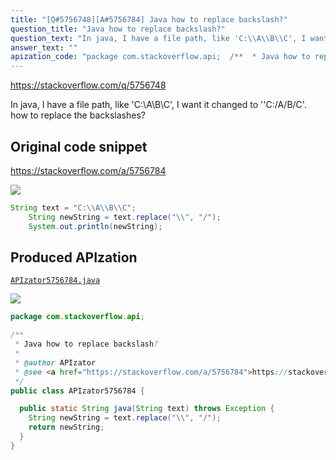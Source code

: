 ```yaml
---
title: "[Q#5756748][A#5756784] Java how to replace backslash?"
question_title: "Java how to replace backslash?"
question_text: "In java, I have a file path, like 'C:\\A\\B\\C', I want it changed to ''C:/A/B/C'. how to replace the backslashes?"
answer_text: ""
apization_code: "package com.stackoverflow.api;  /**  * Java how to replace backslash?  *  * @author APIzator  * @see <a href=\"https://stackoverflow.com/a/5756784\">https://stackoverflow.com/a/5756784</a>  */ public class APIzator5756784 {    public static String java(String text) throws Exception {     String newString = text.replace(\"\\\\\", \"/\");     return newString;   } }"
---
```


https://stackoverflow.com/q/5756748

In java, I have a file path, like &#x27;C:\A\B\C&#x27;, I want it changed to &#x27;&#x27;C:/A/B/C&#x27;. how to replace the backslashes?



## Original code snippet

https://stackoverflow.com/a/5756784



<div class="code-logo"><img src="/stackoverflow.png" /></div>

```java
String text = "C:\\A\\B\\C";
    String newString = text.replace("\\", "/");
    System.out.println(newString);
```

## Produced APIzation

[`APIzator5756784.java`](https://github.com/pasqualesalza/apization/raw/main/data/search/APIzator5756784.java)

<div class="code-logo"><img src="/apizator.png" /></div>

```java
package com.stackoverflow.api;

/**
 * Java how to replace backslash?
 *
 * @author APIzator
 * @see <a href="https://stackoverflow.com/a/5756784">https://stackoverflow.com/a/5756784</a>
 */
public class APIzator5756784 {

  public static String java(String text) throws Exception {
    String newString = text.replace("\\", "/");
    return newString;
  }
}

```